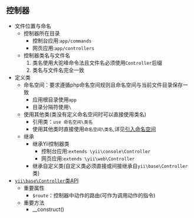 ## 控制器
* 文件位置与命名
    * 控制器所在目录
        * 控制台应用:`app/commands`
        * 网页应用:`app/controllers`
    * 控制器类名与文件名
        1. 类名使用大驼峰命令法且文件名必须使用`Controller`后缀
        1. 类名与文件名完全一致 
* 定义类
    * 命名空间：要求遵循php命名空间规则且命名空间与当前文件目录保存一致
        * 应用根目录使用`app`
        * 目录分隔符使用`\`
    * 使用其他类(类没有定义命名空间时可以直接使用类名)
        * 引用类：`use 命名空间\类名`
        * 使用其他类时直接使用`命名空间\类名`,详见[引入命名空间](../../php/命名空间)
    * 继承
        * 继承Yii控制器类
            * 控制台应用:`extends \yii\console\Controller`
            * 网页应用:`extends \yii\web\Controller`
        * 继承自定义类(自定义类必须直接或间接继承自`yii\base\Controller`类) 
* [`yii\base\Controller`类API](https://www.yiichina.com/doc/api/2.0/yii-base-controller)
    * 重要属性
        * `$route`：控制器中动作的路由(可作为调用动作的指令)
    * 重要方法
        * __construct()


